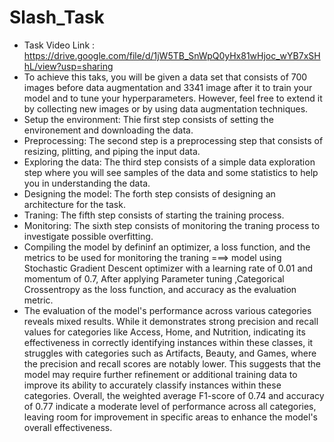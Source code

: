 # Slash_Task
* Task Video Link : https://drive.google.com/file/d/1jW5TB_SnWpQ0yHx81wHjoc_wYB7xSHhL/view?usp=sharing
* To achieve this taks, you will be given a data set that consists of 700  images before data augmentation and 3341 image after it to train your model and to tune your hyperparameters. However, feel free to extend it by collecting new images or by using data augmentation techniques.
* Setup the environment: Thie first step consists of setting the environement and downloading the data.
* Preprocessing: The second step is a preprocessing step that consists of resizing, plitting, and piping the input data.
* Exploring the data: The third step consists of a simple data exploration step where you will see samples of the data and some statistics to help you in understanding the data.
* Designing the model: The forth step consists of designing an architecture for the task.
* Traning: The fifth step consists of starting the training process.
* Monitoring: The sixth step consists of monitoring the traning process to investigate possible overfitting.
* Compiling the model by defininf an optimizer, a loss function, and the metrics to be used for monitoring the traning ===> model using Stochastic Gradient Descent optimizer with a learning rate of 0.01 and momentum of 0.7, After applying Parameter tuning ,Categorical Crossentropy as the loss function, and accuracy as the evaluation metric.
* The evaluation of the model's performance across various categories reveals mixed results. While it demonstrates strong precision and recall values for categories like Access, Home, and Nutrition, indicating its effectiveness in correctly identifying instances within these classes, it struggles with categories such as Artifacts, Beauty, and Games, where the precision and recall scores are notably lower. This suggests that the model may require further refinement or additional training data to improve its ability to accurately classify instances within these categories. Overall, the weighted average F1-score of 0.74 and accuracy of 0.77 indicate a moderate level of performance across all categories, leaving room for improvement in specific areas to enhance the model's overall effectiveness.

